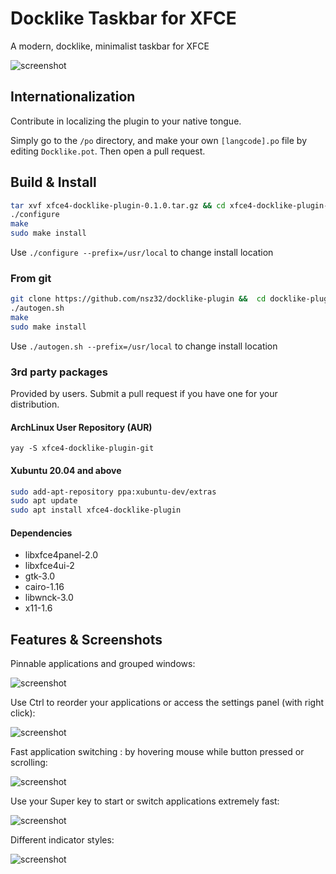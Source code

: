 # Docklike Taskbar for XFCE

A modern, docklike, minimalist taskbar for XFCE

![screenshot](https://i.imgur.com/b4qDHCB.jpg)

## Internationalization

Contribute in localizing the plugin to your native tongue.

Simply go to the ```/po``` directory, and make your own ```[langcode].po``` file by editing ```Docklike.pot```. Then open a pull request.

## Build & Install

```bash
tar xvf xfce4-docklike-plugin-0.1.0.tar.gz && cd xfce4-docklike-plugin-0.1.0
./configure
make
sudo make install
```

Use `./configure --prefix=/usr/local` to change install location

### From git

```bash
git clone https://github.com/nsz32/docklike-plugin &&  cd docklike-plugin
./autogen.sh
make
sudo make install
```

Use `./autogen.sh --prefix=/usr/local` to change install location

### 3rd party packages

Provided by users. Submit a pull request if you have one for your distribution.

#### ArchLinux User Repository (AUR)

`yay -S xfce4-docklike-plugin-git`

#### Xubuntu 20.04 and above

```bash
sudo add-apt-repository ppa:xubuntu-dev/extras
sudo apt update
sudo apt install xfce4-docklike-plugin
```

#### Dependencies

+ libxfce4panel-2.0
+ libxfce4ui-2
+ gtk-3.0
+ cairo-1.16
+ libwnck-3.0
+ x11-1.6

## Features & Screenshots

Pinnable applications and grouped windows:

![screenshot](https://i.imgur.com/O0nvthj.jpg)

Use Ctrl to reorder your applications or access the settings panel (with right click):

![screenshot](https://i.imgur.com/CUFp6QP.jpg)

Fast application switching : by hovering mouse while button pressed or scrolling:

![screenshot](https://i.imgur.com/bpR1E6j.jpg)

Use your Super key to start or switch applications extremely fast:

![screenshot](https://i.imgur.com/OykcJlT.png)

Different indicator styles:

![screenshot](https://i.imgur.com/9nWqkCG.jpg)

